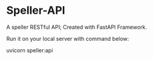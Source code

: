 # Speller-API
A speller RESTful API; Created with FastAPI Framework.

Run it on your local server with command below:

uvicorn speller:api
